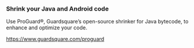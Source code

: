 
### Shrink your Java and Android code

Use ProGuard®, Guardsquare’s open-source shrinker for Java bytecode, to enhance and optimize your code.

https://www.guardsquare.com/proguard

